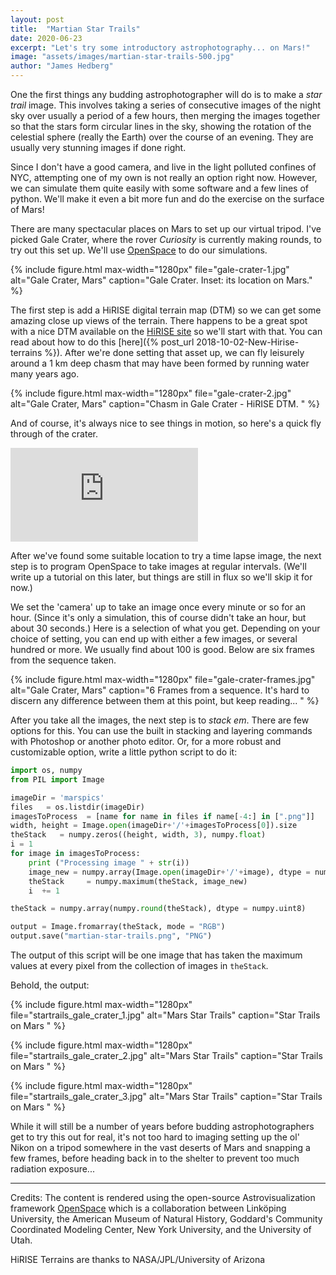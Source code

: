 ```yaml
---
layout: post
title:  "Martian Star Trails"
date: 2020-06-23
excerpt: "Let's try some introductory astrophotography... on Mars!"
image: "assets/images/martian-star-trails-500.jpg"
author: "James Hedberg"
---
```


One the first things any budding astrophotographer will do is to make a *star trail* image. This involves taking a series of consecutive images of the night sky over usually a period of a few hours, then merging the images together so that the stars form circular lines in the sky, showing the rotation of the celestial sphere (really the Earth) over the course of an evening. They are usually very stunning images if done right.

Since I don't have a good camera, and live in the light polluted confines of NYC, attempting one of my own is not really an option right now. However, we can simulate them quite easily with some software and a few lines of python. We'll make it even a bit more fun and do the exercise on the surface of Mars!

There are many spectacular places on Mars to set up our virtual tripod. I've picked Gale Crater, where the rover _Curiosity_ is currently making rounds, to try out this set up. We'll use [OpenSpace](https://www.openspaceproject.com/) to do our simulations.

{%
include figure.html
max-width="1280px"
file="gale-crater-1.jpg" alt="Gale Crater, Mars"
caption="Gale Crater. Inset: its location on Mars."
%}

The first step is add a HiRISE digital terrain map (DTM) so we can get some amazing close up views of the terrain. There happens to be a great spot with a nice DTM available on the [HiRISE site](https://www.uahirise.org/dtm/dtm.php?ID=PSP_006855_1750) so we'll start with that. You can read about how to do this [here]({% post_url 2018-10-02-New-Hirise-terrains %}). After we're done setting that asset up, we can fly leisurely around a 1 km deep chasm that may have been formed by running water many years ago.

{%
include figure.html
max-width="1280px"
file="gale-crater-2.jpg" alt="Gale Crater, Mars"
caption="Chasm in Gale Crater - HiRISE DTM. "
%}

And of course, it's always nice to see things in motion, so here's a quick fly through of the crater.

<div class='embed-container'><iframe src='https://www.youtube.com/embed/L87gACa26T4' frameborder='0' allowfullscreen></iframe></div>

After we've found some suitable location to try a time lapse image, the next step is to program OpenSpace to take images at regular intervals. (We'll write up a tutorial on this later, but things are still in flux so we'll skip it for now.)

We set the 'camera' up to take an image once every minute or so for an hour. (Since it's only a simulation, this of course didn't take an hour, but about 30 seconds.) Here is a selection of what you get. Depending on your choice of setting, you can end up with either a few images, or several hundred or more. We usually find about 100 is good. Below are six frames from the sequence taken.

{%
include figure.html
max-width="1280px"
file="gale-crater-frames.jpg" alt="Gale Crater, Mars"
caption="6 Frames from a sequence. It's hard to discern any difference between them at this point, but keep reading... "
%}

After you take all the images, the next step is to _stack em_. There are few options for this. You can use the built in stacking and layering commands with Photoshop or another photo editor. Or, for a more robust and customizable option, write a little python script to do it:

```python
import os, numpy
from PIL import Image

imageDir = 'marspics'
files   = os.listdir(imageDir)
imagesToProcess  = [name for name in files if name[-4:] in [".png"]]
width, height = Image.open(imageDir+'/'+imagesToProcess[0]).size
theStack   = numpy.zeros((height, width, 3), numpy.float)
i = 1
for image in imagesToProcess:
    print ("Processing image " + str(i))
    image_new = numpy.array(Image.open(imageDir+'/'+image), dtype = numpy.float)
    theStack     = numpy.maximum(theStack, image_new)
    i  += 1

theStack = numpy.array(numpy.round(theStack), dtype = numpy.uint8)

output = Image.fromarray(theStack, mode = "RGB")
output.save("martian-star-trails.png", "PNG")
```

The output of this script will be one image that has taken the maximum values at every pixel from the collection of images in `theStack`.

Behold, the output:

{%
include figure.html
max-width="1280px"
file="startrails_gale_crater_1.jpg" alt="Mars Star Trails"
caption="Star Trails on Mars "
%}

{%
include figure.html
max-width="1280px"
file="startrails_gale_crater_2.jpg" alt="Mars Star Trails"
caption="Star Trails on Mars "
%}

{%
include figure.html
max-width="1280px"
file="startrails_gale_crater_3.jpg" alt="Mars Star Trails"
caption="Star Trails on Mars "
%}

While it will still be a number of years before budding astrophotographers get to try this out for real, it's not too hard to imaging setting up the ol' Nikon on a tripod somewhere in the vast deserts of Mars and snapping a few frames, before heading back in to the shelter to prevent too much radiation exposure...

---

Credits: The content is rendered using the open-source Astrovisualization framework [OpenSpace](https://openspaceproject.com) which is a collaboration between Linköping University, the American Museum of Natural History, Goddard's Community Coordinated Modeling Center, New York University, and the University of Utah.

HiRISE Terrains are thanks to NASA/JPL/University of Arizona
